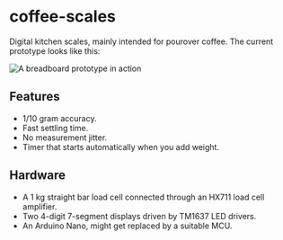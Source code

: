 # coffee-scales
Digital kitchen scales, mainly intended for pourover coffee. The current prototype looks like this:

![A breadboard prototype in action](https://i.imgur.com/RPn1dWZ.jpg)

## Features
* 1/10 gram accuracy.
* Fast settling time.
* No measurement jitter.
* Timer that starts automatically when you add weight.

## Hardware
* A 1 kg straight bar load cell connected through an HX711 load cell amplifier.
* Two 4-digit 7-segment displays driven by TM1637 LED drivers.
* An Arduino Nano, might get replaced by a suitable MCU.
